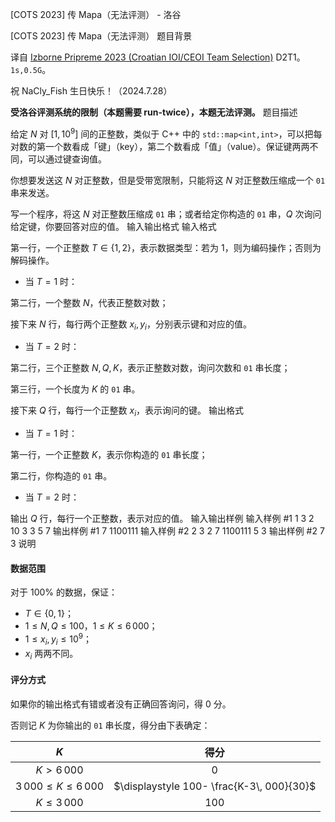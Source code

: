 



[COTS 2023] 传 Mapa（无法评测） - 洛谷














[COTS 2023] 传 Mapa（无法评测）
题目背景

译自 [Izborne Pripreme 2023 (Croatian IOI/CEOI Team Selection)](https://hsin.hr/pripreme2023/) D2T1。$\texttt{1s,0.5G}$。


祝 NaCly_Fish 生日快乐！（2024.7.28）

**受洛谷评测系统的限制（本题需要 run-twice），本题无法评测。**
题目描述

给定 $N$ 对 $[1,10^9]$ 间的正整数，类似于 C++ 中的 $\texttt{std::map<int,int>}$，可以把每对数的第一个数看成「键」（key），第二个数看成「值」（value）。保证键两两不同，可以通过键查询值。

你想要发送这 $N$ 对正整数，但是受带宽限制，只能将这 $N$ 对正整数压缩成一个 $\texttt{01}$ 串来发送。

写一个程序，将这 $N$ 对正整数压缩成 $\texttt{01}$ 串；或者给定你构造的 $\texttt{01}$ 串，$Q$ 次询问给定键，你要回答对应的值。
输入输出格式
输入格式

第一行，一个正整数 $T\in \{1,2\}$，表示数据类型：若为 $1$，则为编码操作；否则为解码操作。

- 当 $T=1$ 时：

第二行，一个整数 $N$，代表正整数对数；

接下来 $N$ 行，每行两个正整数 $x_i,y_i$，分别表示键和对应的值。

- 当 $T=2$ 时：

第二行，三个正整数 $N,Q,K$，表示正整数对数，询问次数和 $\texttt{01}$ 串长度；

第三行，一个长度为 $K$ 的 $\texttt{01}$ 串。

接下来 $Q$ 行，每行一个正整数 $x_i$，表示询问的键。
输出格式

- 当 $T=1$ 时：

第一行，一个正整数 $K$，表示你构造的 $\texttt{01}$ 串长度；

第二行，你构造的 $\texttt{01}$ 串。

- 当 $T=2$ 时：

输出 $Q$ 行，每行一个正整数，表示对应的值。
输入输出样例
输入样例 #1
1
3
2 10
3 3
5 7
输出样例 #1
7
1100111
输入样例 #2
2
3 2 7
1100111
5
3
输出样例 #2
7
3
说明

#### 数据范围

对于 $100\%$ 的数据，保证：

- $T\in \{0,1\}$；
- $1\le N,Q\le 100$，$1\le K\le 6\, 000$；
- $1\le x_i,y_i\le 10^9$；
- $x_i$ 两两不同。

#### 评分方式


如果你的输出格式有错或者没有正确回答询问，得 $0$ 分。

否则记 $K$ 为你输出的 $\texttt{01}$ 串长度，得分由下表确定：

| $K$ | 得分 |
|:-----:|:------:|
| $K\gt 6\, 000$  | $0$  | 
| $3\, 000\le K\le 6\, 000$  | $\displaystyle 100- \frac{K-3\, 000}{30}$  |
| $K\le 3\, 000$  | $100$  |










